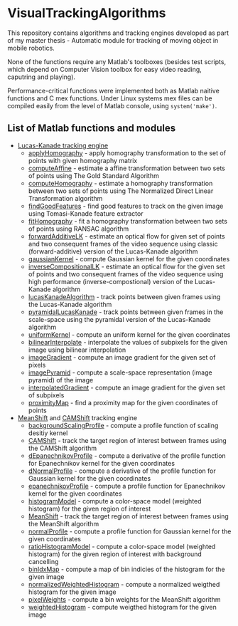 # VisualTrackingAlgorithms

This repository contains algorithms and tracking engines developed as part of my master thesis - Automatic module for tracking of moving object in mobile robotics.

None of the functions require any Matlab's toolboxes (besides test scripts, which depend on Computer Vision toolbox for easy video reading, caputring and playing).

Performance-critical functions were implemented both as Matlab naitive functions and C mex functions. Under Linux systems mex files can be compiled easily from the level of
Matlab console, using `system('make')`.

## List of Matlab functions and modules

- [Lucas-Kanade tracking engine](../master/+trackingModule/LucasKanadeTracker.m)
  - [applyHomography](../master/LucasKanadeEngine/applyHomography.m) - apply homography transformation to the set of points with given homography matrix
  - [computeAffine](../master/LucasKanadeEngine/computeAffine.m) - estimate a affine transformation between two sets of points using The Gold Standard Algorithm 
  - [computeHomography](../master/LucasKanadeEngine/computeHomography.m) - estimate a homography transformation between two sets of points using The Normalized Direct Linear Transformation algorithm
  - [findGoodFeatures](../master/LucasKanadeEngine/findGoodFeatures.m) - find good features to track on the given image using Tomasi-Kanade feature extractor
  - [fitHomography](../master/LucasKanadeEngine/fitHomography.m) - fit a homography transformation between two sets of points using RANSAC algorithm
  - [forwardAdditiveLK](../master/LucasKanadeEngine/forwardAdditiveLK.m) - estimate an optical flow for given set of points and two consequent frames of the video sequence using classic (forward-additive) version of the Lucas-Kanade algorithm
  - [gaussianKernel](../master/LucasKanadeEngine/gaussianKernel.m) - compute Gaussian kernel for the given coordinates
  - [inverseCompositionalLK](../master/LucasKanadeEngine/inverseCompostionalLK.m) - estimate an optical flow for the given set of points and two consequent frames of the video sequence using high performance (inverse-compostional) version of the Lucas-Kanade algorithm
  - [lucasKanadeAlgorithm](../master/LucasKanadeEngine/lucasKanadeAlgorithm.m) - track points between given frames using the Lucas-Kanade algorithm
  - [pyramidalLucasKanade](../master/LucasKanadeEngine/pyramidalLucasKanade.m) - track points between given frames in the scale-space using the pyramidal version of the Lucas-Kanade algorithm
  - [uniformKernel](../master/LucasKanadeEngine/uniformKernel.m) - compute an uniform kernel for the given coordinates
  - [bilinearInterpolate](../master/LucasKanadeEngine/matlab/bilinearInterpolate.m) - interpolate the values of subpixels for the given image using bilinear interpolation 
  - [imageGradient](../master/LucasKanadeEngine/matlab/imageGradient.m) - compute an image gradient for the given set of pixels
  - [imagePyramid](../master/LucasKanadeEngine/matlab/imagePyramid.m) - compute a scale-space representation (image pyramid) of the image
  - [interpolatedGradient](../master/LucasKanadeEngine/matlab/interpolatedGradient.m) - compute an image gradient for the given set of subpixels
  - [proximityMap](../master/LucasKanadeEngine/matlab/proximityMap.m) - find a proximity map for the given coordinates of points
- [MeanShift](../master/+trackingModule/MeanShiftTracker.m) and [CAMShift](../master/+trackingModule/CAMShiftTracker.m) tracking engine
  - [backgroundScalingProfile](../master/MeanShiftEngine/backgorundScalingProfile.m) - compute a profile function of scaling desitiy kernel
  - [CAMShift](../master/MeanShiftEngine/CAMShift.m) - track the target region of interest between frames using the CAMShift algorithm
  - [dEpanechnikovProfile](../master/MeanShiftEngine/dEpanechnikovProfile.m) - compute a derivative of the profile function for Epanechnikov kernel for the given coordinates
  - [dNormalProfile](../master/MeanShiftEngine/dNormalProfile.m) - compute a derivative of the profile function for Gaussian kernel for the given coordinates
  - [epanechnikovProfile](../master/MeanShiftEngine/epanechnikovProfile.m) - compute a profile function for Epanechnikov kernel for the given coordinates
  - [histogramModel](../master/MeanShiftEngine/histogramModel.m) - compute a color-space model (weighted histogram) for the given region of interest
  - [MeanShift](../master/MeanShiftEngine/meanShift.m) - track the target region of interest between frames using the MeanShift algorithm
  - [normalProfile](../master/MeanShiftEngine/normalProfile.m) - compute a profile function for Gaussian kernel for the given coordinates
  - [ratioHistogramModel](../master/MeanShiftEngine/ratioHistogramModel.m) - compute a color-space model (weighted histogram) for the given region of interest with background cancelling 
  - [binIdxMap](../master/MeanShiftEngine/matlab/binIdxMap.m) - compute a map of bin indicies of the histogram for the given image
  - [normalizedWeightedHistogram](../master/MeanShiftEngine/matlab/normalizedWeightedHistogram.m) - compute a normalized weigthed histogram for the given image
  - [pixelWeights](../master/MeanShiftEngine/matlab/pixelWeights.m) - compute a bin weights for the MeanShift algorithm
  - [weightedHistogram](../master/MeanShiftEngine/matlab/weightedHistogram.m) - compute weigthed histogram for the given image
